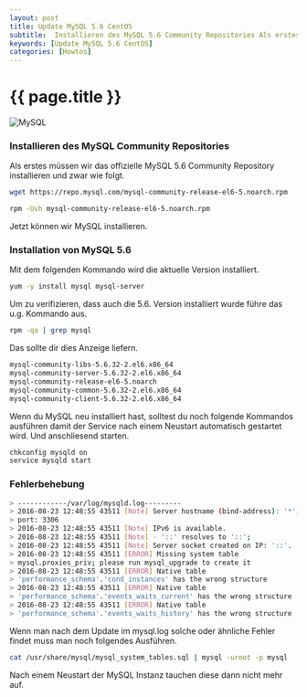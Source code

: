 ```yaml
---
layout: post
title: Update MySQL 5.6 CentOS
subtitle:  Installieren des MySQL 5.6 Community Repositories Als erstes müssen wir das offizielle MySQL 5.6 Community Repository installieren und zwar wie folgt.
keywords: [Update MySQL 5.6 CentOS]
categories: [Howtos]
---
```

# {{ page.title }}

![MySQL](../../img/MySQL_logo_small.webp)

### Installieren des MySQL Community Repositories

Als erstes müssen wir das offizielle MySQL 5.6 Community Repository installieren und zwar wie folgt.

```bash
wget https://repo.mysql.com/mysql-community-release-el6-5.noarch.rpm

rpm -Uvh mysql-community-release-el6-5.noarch.rpm
```

Jetzt können wir MySQL installieren.

### Installation von MySQL 5.6

Mit dem folgenden Kommando wird die aktuelle Version installiert.

```bash
yum -y install mysql mysql-server
```

Um zu verifizieren, dass auch die 5.6\. Version installiert wurde führe das u.g. Kommando aus.

```bash
rpm -qa | grep mysql
```

Das sollte dir dies Anzeige liefern.

```bash
mysql-community-libs-5.6.32-2.el6.x86_64
mysql-community-server-5.6.32-2.el6.x86_64
mysql-community-release-el6-5.noarch
mysql-community-common-5.6.32-2.el6.x86_64
mysql-community-client-5.6.32-2.el6.x86_64
```

Wenn du MySQL neu installiert hast, solltest du noch folgende Kommandos ausführen damit der Service nach einem Neustart automatisch gestartet wird. Und anschliesend starten.

```bash
chkconfig mysqld on
service mysqld start
```

### Fehlerbehebung

```bash
> ------------/var/log/mysqld.log---------
> 2016-08-23 12:48:55 43511 [Note] Server hostname (bind-address): '*';
> port: 3306
> 2016-08-23 12:48:55 43511 [Note] IPv6 is available.
> 2016-08-23 12:48:55 43511 [Note] - '::' resolves to '::';
> 2016-08-23 12:48:55 43511 [Note] Server socket created on IP: '::'.
> 2016-08-23 12:48:55 43511 [ERROR] Missing system table
> mysql.proxies_priv; please run mysql_upgrade to create it
> 2016-08-23 12:48:55 43511 [ERROR] Native table
> 'performance_schema'.'cond_instances' has the wrong structure
> 2016-08-23 12:48:55 43511 [ERROR] Native table
> 'performance_schema'.'events_waits_current' has the wrong structure
> 2016-08-23 12:48:55 43511 [ERROR] Native table
> 'performance_schema'.'events_waits_history' has the wrong structure
```

Wenn man nach dem Update im mysql.log solche oder ähnliche Fehler findet muss man noch folgendes Ausführen.

```bash
cat /usr/share/mysql/mysql_system_tables.sql | mysql -uroot -p mysql
```

Nach einem Neustart der MySQL Instanz tauchen diese dann nicht mehr auf.
